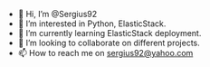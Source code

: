 - 👋 Hi, I’m @Sergius92
- 👀 I’m interested in Python, ElasticStack.
- 🌱 I’m currently learning ElasticStack deployment.
- 💞️ I’m looking to collaborate on different projects.
- 📫 How to reach me on sergius92@yahoo.com

<!---
Sergius92/Sergius92 is a ✨ special ✨ repository because its `README.md` (this file) appears on your GitHub profile.
You can click the Preview link to take a look at your changes.
--->
